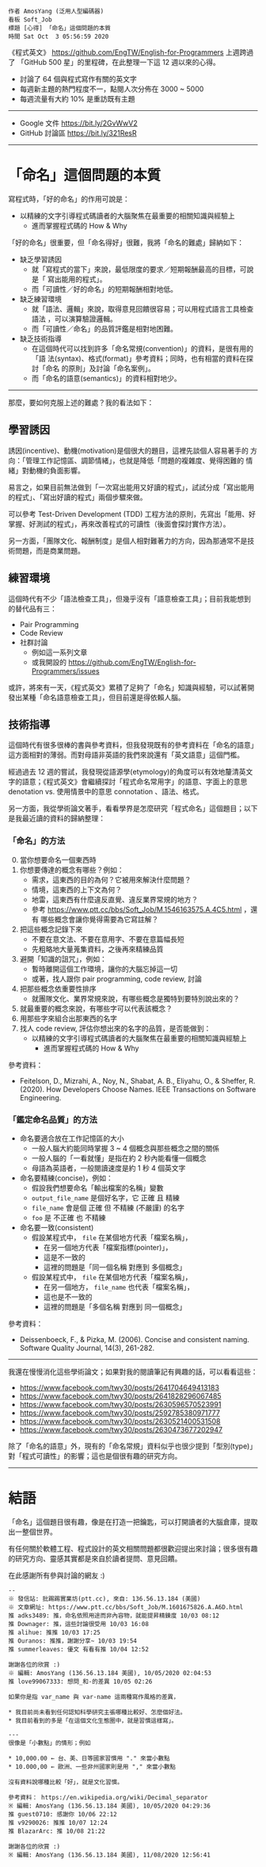 ```
作者 AmosYang (泛用人型編碼器)
看板 Soft_Job
標題 [心得] 「命名」這個問題的本質
時間 Sat Oct  3 05:56:59 2020
```

《程式英文》 https://github.com/EngTW/English-for-Programmers 上週跨過了
「GitHub 500 星」的里程碑，在此整理一下這 12 週以來的心得。

* 討論了 64 個與程式寫作有關的英文字
* 每週新主題的熱門程度不一，點閱人次分佈在 3000 ~ 5000
* 每週流量有大約 10% 是重訪既有主題

---
* Google 文件 https://bit.ly/2GvWwV2
* GitHub 討論區 https://bit.ly/321ResR

---
# 「命名」這個問題的本質

寫程式時，「好的命名」的作用可說是：

* 以精練的文字引導程式碼讀者的大腦聚焦在最重要的相關知識與經驗上
  * 進而掌握程式碼的 How & Why

「好的命名」很重要，但「命名得好」很難，我將「命名的難處」歸納如下：

* 缺乏學習誘因
  * 就「寫程式的當下」來說，最低限度的要求／短期報酬最高的目標，可說是「
    寫出能用的程式」。
  * 而「可讀性／好的命名」的短期報酬相對地低。
* 缺乏練習環境
  * 就「語法、邏輯」來說，取得意見回饋很容易；可以用程式語言工具檢查語法
    ，可以演算驗證邏輯。
  * 而「可讀性／命名」的品質評鑑是相對地困難。
* 缺乏技術指導
  * 在這個時代可以找到許多「命名常規(convention)」的資料，是很有用的「語
    法(syntax)、格式(format)」參考資料；同時，也有相當的資料在探討「命名
    的原則」及討論「命名案例」。
  * 而「命名的語意(semantics)」的資料相對地少。

---
那麼，要如何克服上述的難處？我的看法如下：

## 學習誘因

誘因(incentive)、動機(motivation)是個很大的題目，這裡先談個人容易著手的
方向：「管理工作記憶區、調節情緒」，也就是降低「問題的複雜度、覺得困難的
情緒」對動機的負面影響。

易言之，如果目前無法做到「一次寫出能用又好讀的程式」，試試分成「寫出能用
的程式」、「寫出好讀的程式」兩個步驟來做。

可以參考 Test-Driven Development (TDD) 工程方法的原則，先寫出「能用、好
掌握、好測試的程式」，再來改善程式的可讀性（後面會探討實作方法）。

另一方面，「團隊文化、報酬制度」是個人相對難著力的方向，因為那通常不是技
術問題，而是商業問題。

## 練習環境

這個時代有不少「語法檢查工具」，但幾乎沒有「語意檢查工具」；目前我能想到
的替代品有三：

* Pair Programming
* Code Review
* 社群討論
  * 例如這一系列文章
  * 或我開設的 https://github.com/EngTW/English-for-Programmers/issues

或許，將來有一天，《程式英文》累積了足夠了「命名」知識與經驗，可以試著開
發出某種「命名語意檢查工具」，但目前還是得依賴人腦。

## 技術指導

這個時代有很多很棒的書與參考資料，但我發現既有的參考資料在「命名的語意」
這方面相對的薄弱。而對母語非英語的我們來說還有「英文語意」這個門檻。

經過過去 12 週的嘗試，我發現從語源學(etymology)的角度可以有效地釐清英文
字的語意；《程式英文》會繼續探討「程式命名常用字」的語意、字面上的意思
denotation vs. 使用情景中的意思 connotation 、語法、格式。

另一方面，我從學術論文著手，看看學界是怎麼研究「程式命名」這個題目；以下
是我最近讀的資料的歸納整理：

### 「命名」的方法

0. 當你想要命名一個東西時
1. 你想要傳達的概念有哪些？例如：
   * 需求，這東西的目的為何？它被用來解決什麼問題？
   * 情境，這東西的上下文為何？
   * 地雷，這東西有什麼違反直覺、違反業界常規的地方？
   * 參考 https://www.ptt.cc/bbs/Soft_Job/M.1546163575.A.4C5.html ，還有
     哪些概念會讓你覺得需要為它寫註解？
2. 把這些概念記錄下來
   * 不要在意文法、不要在意用字、不要在意篇幅長短
   * 先粗略地大量蒐集資料，之後再來精練品質
3. 避開「知識的詛咒」，例如：
   * 暫時離開這個工作環境，讓你的大腦忘掉這一切
   * 或著，找人跟你 pair programming, code review, 討論
4. 把那些概念依重要性排序
   * 就團隊文化、業界常規來說，有哪些概念是獨特到要特別說出來的？
5. 就最重要的概念來說，有哪些字可以代表該概念？
6. 用那些字來組合出那東西的名字
7. 找人 code review, 評估你想出來的名字的品質，是否能做到：
   * 以精練的文字引導程式碼讀者的大腦聚焦在最重要的相關知識與經驗上
     * 進而掌握程式碼的 How & Why

參考資料：

* Feitelson, D., Mizrahi, A., Noy, N., Shabat, A. B., Eliyahu, O., &
  Sheffer, R. (2020). How Developers Choose Names. IEEE Transactions on
  Software Engineering.

### 「鑑定命名品質」的方法

* 命名要適合放在工作記憶區的大小
  * 一般人腦大約能同時掌握 3 ~ 4 個概念與那些概念之間的關係
  * 一般人腦的「一看就懂」是指在約 2 秒內能看懂一個概念
  * 母語為英語者，一般閱讀速度是約 1 秒 4 個英文字
* 命名要精練(concise)，例如：
  * 假設我們想要命名「輸出檔案的名稱」變數
  * `output_file_name` 是個好名字，它 正確 且 精練
  * `file_name` 會是個 正確 但 不精練 (不嚴謹) 的名字
  * `foo` 是 不正確 也 不精練
* 命名要一致(consistent)
  * 假設某程式中， `file` 在某個地方代表「檔案名稱」，
    * 在另一個地方代表「檔案指標(pointer)」，
    * 這是不一致的
    * 這裡的問題是「同一個名稱 對應到 多個概念」
  * 假設某程式中， `file` 在某個地方代表「檔案名稱」，
    * 在另一個地方， `file_name` 也代表「檔案名稱」，
    * 這也是不一致的
    * 這裡的問題是「多個名稱 對應到 同一個概念」

參考資料：

* Deissenboeck, F., & Pizka, M. (2006). Concise and consistent naming.
  Software Quality Journal, 14(3), 261-282.

---
我還在慢慢消化這些學術論文；如果對我的閱讀筆記有興趣的話，可以看看這些：

* https://www.facebook.com/twy30/posts/2641704649413183
* https://www.facebook.com/twy30/posts/2641828296067485
* https://www.facebook.com/twy30/posts/2630596570523991
* https://www.facebook.com/twy30/posts/2592785380971777
* https://www.facebook.com/twy30/posts/2630521400531508
* https://www.facebook.com/twy30/posts/2630473677202947

除了「命名的語意」外，現有的「命名常規」資料似乎也很少提到「型別(type)」
對「程式可讀性」的影響；這也是個很有趣的研究方向。

---
# 結語

「命名」這個題目很有趣，像是在打造一把鑰匙，可以打開讀者的大腦倉庫，提取
出一整個世界。

有任何關於軟體工程、程式設計的英文相關問題都很歡迎提出來討論；很多很有趣
的研究方向、靈感其實都是來自於讀者提問、意見回饋。

在此感謝所有參與討論的網友 :)

```
--
※ 發信站: 批踢踢實業坊(ptt.cc), 來自: 136.56.13.184 (美國)
※ 文章網址: https://www.ptt.cc/bbs/Soft_Job/M.1601675826.A.A6D.html
推 adks3489: 推，命名依照用途而非內容物，就能提昇精鍊度 10/03 08:12
推 Downager: 推，這些討論很受用 10/03 16:08
推 alihue: 推推 10/03 17:25
推 Ouranos: 推推，謝謝分享~ 10/03 19:54
推 summerleaves: 優文 有看有推 10/04 12:52

謝謝各位的欣賞 :)
※ 編輯: AmosYang (136.56.13.184 美國), 10/05/2020 02:04:53
推 love99067333: 想問_和-的差異 10/05 02:26

如果你是指 var_name 與 var-name 這兩種寫作風格的差異，

* 我目前尚未看到任何認知科學研究主張哪種比較好、怎麼個好法。
* 我目前看到的多是「在這個文化生態圈中，就是習慣這樣寫」。

---
很像是「小數點」的情形；例如

* 10,000.00 ← 台、美、日等國家習慣用 "." 來當小數點
* 10.000,00 ← 歐洲、一些非州國家則是用 "," 來當小數點

沒有資料說哪種比較「好」，就是文化習慣。

參考資料： https://en.wikipedia.org/wiki/Decimal_separator
※ 編輯: AmosYang (136.56.13.184 美國), 10/05/2020 04:29:36
推 guest0710: 感謝你 10/06 22:12
推 v9290026: 推推 10/07 12:24
推 BlazarArc: 推 10/08 21:22

謝謝各位的欣賞 :)
※ 編輯: AmosYang (136.56.13.184 美國), 11/08/2020 12:56:41
```
